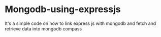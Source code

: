 # Mongodb-using-expressjs
It's a simple code on how to link express js with mongodb and fetch and retrieve data into mongodb compass
